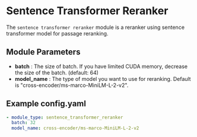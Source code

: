 # Sentence Transformer Reranker

The `sentence transformer reranker` module is a reranker using sentence transformer model for
passage reranking.

## **Module Parameters**

- **batch** : The size of batch. If you have limited CUDA memory, decrease the size of the batch. (default: 64)
- **model_name** : The type of model you want to use for reranking. Default is "cross-encoder/ms-marco-MiniLM-L-2-v2".

## **Example config.yaml**

```yaml
- module_type: sentence_transformer_reranker
  batch: 32
  model_name: cross-encoder/ms-marco-MiniLM-L-2-v2
```